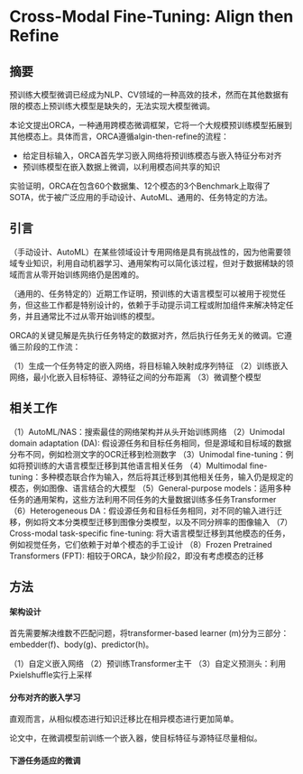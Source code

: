 # Cross-Modal Fine-Tuning: Align then Refine

## 摘要
预训练大模型微调已经成为NLP、CV领域的一种高效的技术，然而在其他数据有限的模态上预训练大模型是缺失的，无法实现大模型微调。

本论文提出ORCA，一种通用跨模态微调框架，它将一个大规模预训练模型拓展到其他模态上。具体而言，ORCA遵循algin-then-refine的流程：
- 给定目标输入，ORCA首先学习嵌入网络将预训练模态与嵌入特征分布对齐
- 预训练模型在嵌入数据上微调，以利用模态间共享的知识

实验证明，ORCA在包含60个数据集、12个模态的3个Benchmark上取得了SOTA，优于被广泛应用的手动设计、AutoML、通用的、任务特定的方法。

## 引言

（手动设计、AutoML）在某些领域设计专用网络是具有挑战性的，因为他需要领域专业知识，利用自动机器学习、通用架构可以简化该过程，但对于数据稀缺的领域而言从零开始训练网络仍是困难的。

（通用的、任务特定的）近期工作证明，预训练的大语言模型可以被用于视觉任务，但这些工作都是特别设计的，依赖于手动提示词工程或附加组件来解决特定任务，并且通常比不过从零开始训练的模型。

ORCA的关键见解是先执行任务特定的数据对齐，然后执行任务无关的微调。它遵循三阶段的工作流：

（1）生成一个任务特定的嵌入网络，将目标输入映射成序列特征
（2）训练嵌入网络，最小化嵌入目标特征、源特征之间的分布距离
（3）微调整个模型

## 相关工作

（1）AutoML/NAS：搜索最佳的网络架构并从头开始训练网络
（2）Unimodal domain adaptation (DA): 假设源任务和目标任务相同，但是源域和目标域的数据分布不同，例如检测文字的OCR迁移到检测数字
（3）Unimodal fine-tuning：例如将预训练的大语言模型迁移到其他语言相关任务
（4）Multimodal fine-tuning：多种模态联合作为输入，然后将其迁移到其他相关任务，输入仍是规定的模态，例如图像、语言结合的大模型
（5）General-purpose models：适用多种任务的通用架构，这些方法利用不同任务的大量数据训练多任务Transformer
（6）Heterogeneous DA：假设源任务和目标任务相同，对不同的输入进行迁移，例如将文本分类模型迁移到图像分类模型，以及不同分辨率的图像输入
（7）Cross-modal task-specific fine-tuning: 将大语言模型迁移到其他模态的任务，例如视觉任务，它们依赖于对单个模态的手工设计
（8）Frozen Pretrained Transformers (FPT): 相较于ORCA，缺少阶段2，即没有考虑模态的迁移

## 方法

#### 架构设计
首先需要解决维数不匹配问题，将transformer-based learner (m)分为三部分：embedder(f)、body(g)、predictor(h)。

（1）自定义嵌入网络
（2）预训练Transformer主干
（3）自定义预测头：利用Pxielshuffle实行上采样

#### 分布对齐的嵌入学习
直观而言，从相似模态进行知识迁移比在相异模态进行更加简单。

论文中，在微调模型前训练一个嵌入器，使目标特征与源特征尽量相似。

#### 下游任务适应的微调

